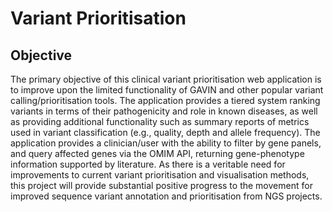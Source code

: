 <!DOCTYPE html>
<html>
<head>
	<meta charset="utf-8"/>
</head>
<body>
<h1 id="Title">Variant Prioritisation</h1>

<h2 id="Objective">Objective</h2>

<p>The primary objective of this clinical variant prioritisation web application 
   is to improve upon the limited functionality of GAVIN and other popular variant
   calling/prioritisation tools. The application provides a tiered system ranking variants 
   in terms of their pathogenicity and role in known diseases, as well as providing additional 
   functionality such as summary reports of metrics used in variant classification 
   (e.g., quality, depth and allele frequency). 
   The application provides a clinician/user with the ability to filter by gene panels, 
   and query affected genes via the OMIM API, returning gene-phenotype information supported by literature. 
   As there is a veritable need for improvements to current variant prioritisation and visualisation methods, 
   this project will provide substantial positive progress to the movement 
   for improved sequence variant annotation and prioritisation from NGS projects.</p>
